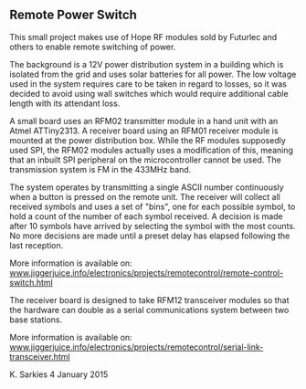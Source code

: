 Remote Power Switch
-------------------

This small project makes use of Hope RF modules sold by Futurlec and others
to enable remote switching of power.

The background is a 12V power distribution system in a building which is
isolated from the grid and uses solar batteries for all power. The low voltage
used in the system requires care to be taken in regard to losses, so it was
decided to avoid using wall switches which would require additional cable length
with its attendant loss.

A small board uses an RFM02 transmitter module in a hand unit with an Atmel
ATTiny2313. A receiver board using an RFM01 receiver module is mounted at the
power distribution box. While the RF modules supposedly used SPI, the RFM02
modules actually uses a modification of this, meaning that an inbuilt SPI
peripheral on the microcontroller cannot be used. The transmission system is
FM in the 433MHz band.

The system operates by transmitting a single ASCII number continuously when a
button is pressed on the remote unit. The receiver will collect all received
symbols and uses a set of "bins", one for each possible symbol, to hold a
count of the number of each symbol received. A decision is made after 10 symbols
have arrived by selecting the symbol with the most counts. No more decisions are
made until a preset delay has elapsed following the last reception.

More information is available on:
www.jiggerjuice.info/electronics/projects/remotecontrol/remote-control-switch.html

The receiver board is designed to take RFM12 transceiver modules so that the
hardware can double as a serial communications system between two base stations.

More information is available on:
www.jiggerjuice.info/electronics/projects/remotecontrol/serial-link-transceiver.html

K. Sarkies
4 January 2015

